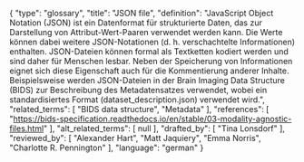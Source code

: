 {
    "type": "glossary",
    "title": "JSON file",
    "definition": "JavaScript Object Notation (JSON) ist ein Datenformat für strukturierte Daten, das zur Darstellung von Attribut-Wert-Paaren verwendet werden kann. Die Werte können dabei weitere JSON-Notationen (d. h. verschachtelte Informationen) enthalten. JSON-Dateien können formal als Textketten kodiert werden und sind daher für Menschen lesbar. Neben der Speicherung von Informationen eignet sich diese Eigenschaft auch für die Kommentierung anderer Inhalte. Beispielsweise werden JSON-Dateien in der Brain Imaging Data Structure (BIDS) zur Beschreibung des Metadatensatzes verwendet, wobei ein standardisiertes Format (dataset_description.json) verwendet wird.",
    "related_terms": [
        "BIDS data structure",
        "Metadata"
    ],
    "references": [
        "https://bids-specification.readthedocs.io/en/stable/03-modality-agnostic-files.html"
    ],
    "alt_related_terms": [
        null
    ],
    "drafted_by": [
        "Tina Lonsdorf"
    ],
    "reviewed_by": [
        "Alexander Hart",
        "Matt Jaquiery",
        "Emma Norris",
        "Charlotte R. Pennington"
    ],
    "language": "german"
}